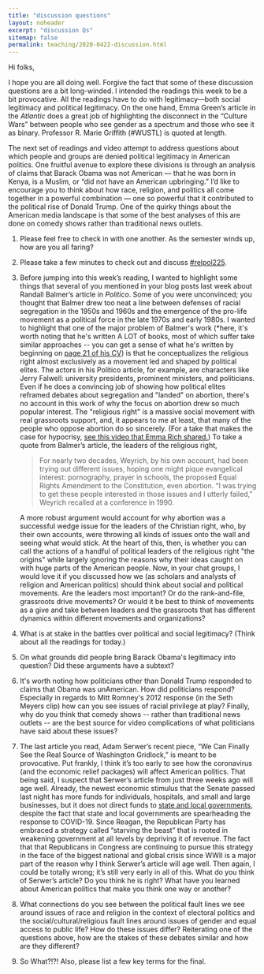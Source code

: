 ```yaml
---
title: "discussion questions"
layout: noheader
excerpt: "discussion Qs"
sitemap: false
permalink: teaching/2020-0422-discussion.html
---
```



Hi folks,

I hope you are all doing well. Forgive the fact that some of these discussion questions are a bit long-winded. I intended the readings this week to be a bit provocative. All the readings have to do with legitimacy—both social legitimacy and political legitimacy. On the one hand, Emma Green’s article in the _Atlantic_ does a great job of highlighting the disconnect in the “Culture Wars” between people who see gender as a spectrum and those who see it as binary. Professor R. Marie Griffith (#WUSTL) is quoted at length.


The next set of readings and video attempt to address questions about which people and groups are denied political legitimacy in American politics. One fruitful avenue to explore these divisions is through an analysis of claims that Barack Obama was not American — that he was born in Kenya, is a Muslim, or “did not have an American upbringing.” I’d like to encourage you to think about how race, religion, and politics all come together in a powerful combination — one so powerful that it contributed to the political rise of Donald Trump. One of the quirky things about the American media landscape is that some of the best analyses of this are done on comedy shows rather than traditional news outlets.


1. Please feel free to check in with one another. As the semester winds up, how are you all faring?
2. Please take a few minutes to check out and discuss [#relpol225](https://twitter.com/search?q=%23relpol225&src=typed_query&f=live).
3. Before jumping into this week’s reading, I wanted to highlight some things that several of you mentioned in your blog posts last week about Randall Balmer’s article in _Politico_. Some of you were unconvinced; you thought that Balmer drew too neat a line between defenses of racial segregation in the 1950s and 1960s and the emergence of the pro-life movement as a political force in the late 1970s and early 1980s. I wanted to highlight that one of the major problem of Balmer's work (*here, it's worth noting that he's written A LOT of books, most of which suffer take similar approaches -- you can get a sense of what he's written by beginning on [page 21 of his CV](https://faculty-directory.dartmouth.edu/sites/dartmouth.edu.faculty-directory/files/balmer-cv_2.pdf)) is that he conceptualizes the religious right almost exclusively as a movement led and shaped by political elites. The actors in his Politico article, for example, are characters like Jerry Falwell: university presidents, prominent ministers, and politicians. Even if he does a convincing job of showing how political elites reframed debates about segregation and "landed" on abortion, there's no account in this work of why the focus on abortion drew so much popular interest. The "religious right" is a massive social movement with real grassroots support, and, it appears to me at least, that many of the people who oppose abortion do so sincerely. (For a take that makes the case for hypocrisy, [see this video that Emma Rich shared.](https://youtu.be/Q7Y6V6hpQDg)) To take a quote from Balmer’s article, the leaders of the religious right,

    > For nearly two decades, Weyrich, by his own account, had been trying out different issues, hoping one might pique evangelical interest: pornography, prayer in schools, the proposed Equal Rights Amendment to the Constitution, even abortion. “I was trying to get these people interested in those issues and I utterly failed,” Weyrich recalled at a conference in 1990.

    A more robust argument would account for why abortion was a successful wedge issue for the leaders of the Christian right, who, by their own accounts, were throwing all kinds of issues onto the wall and seeing what would stick. At the heart of this, then, is whether you can call the actions of a handful of political leaders of the religious right "the origins" while largely ignoring the reasons why their ideas caught on with huge parts of the American people. Now, in your chat groups, I would love it if you discussed how we (as scholars and analysts of religion and American politics) should think about social and political movements. Are the leaders most important? Or do the rank-and-file, grassroots drive movements? Or would it be best to think of movements as a give and take between leaders and the grassroots that has different dynamics within different movements and organizations?

1. What is at stake in the battles over political and social legitimacy? (Think about all the readings for today.)
3. On what grounds did people bring Barack Obama's legitimacy into question? Did these arguments have a subtext?
3. It's worth noting how politicians other than Donald Trump responded to claims that Obama was unAmerican. How did politicians respond? Especially in regards to Mitt Romney's 2012 response (in the Seth Meyers clip) how can you see issues of racial privilege at play? Finally, why do you think that comedy shows -- rather than traditional news outlets -- are the best source for video complications of what politicians have said about these issues?
2. The last article you read, Adam Serwer’s recent piece, “We Can Finally See the Real Source of Washington Gridlock,” is meant to be provocative. Put frankly, I think it’s too early to see how the coronavirus (and the economic relief packages) will affect American politics. That being said, I suspect that Serwer’s article from just three weeks ago will age well. Already, the newest economic stimulus that the Senate passed last night has more funds for individuals, hospitals, and small and large businesses, but it does not direct funds to [state and local governments](https://www.cnbc.com/2020/04/22/coronavirus-relief-bill-layoffs-coming-to-state-local-governments.html), despite the fact that state and local governments are spearheading the response to COVID-19. Since Reagan, the Republican Party has embraced a strategy called “starving the beast” that is rooted in weakening government at all levels by depriving it of revenue. The fact that that Republicans in Congress are continuing to pursue this strategy in the face of the biggest national and global crisis since WWII is a major part of the reason why I think Serwer’s article will age well. Then again, I could be totally wrong; it’s still very early in all of this. What do you think of Serwer’s article? Do you think he is right? What have you learned about American politics that make you think one way or another?
3. What connections do you see between the political fault lines we see around issues of race and religion in the context of electoral politics and the social/cultural/religious fault lines around issues of gender and equal access to public life? How do these issues differ? Reiterating one of the questions above, how are the stakes of these debates similar and how are they different?
4. So What?!?! Also, please list a few key terms for the final.